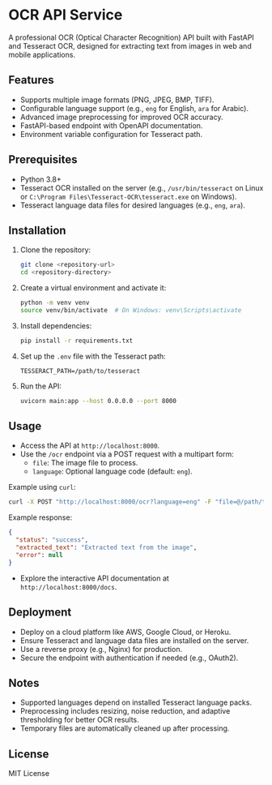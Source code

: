 # OCR API Service

A professional OCR (Optical Character Recognition) API built with FastAPI and Tesseract OCR, designed for extracting text from images in web and mobile applications.

## Features
- Supports multiple image formats (PNG, JPEG, BMP, TIFF).
- Configurable language support (e.g., `eng` for English, `ara` for Arabic).
- Advanced image preprocessing for improved OCR accuracy.
- FastAPI-based endpoint with OpenAPI documentation.
- Environment variable configuration for Tesseract path.

## Prerequisites
- Python 3.8+
- Tesseract OCR installed on the server (e.g., `/usr/bin/tesseract` on Linux or `C:\Program Files\Tesseract-OCR\tesseract.exe` on Windows).
- Tesseract language data files for desired languages (e.g., `eng`, `ara`).

## Installation
1. Clone the repository:
   ```bash
   git clone <repository-url>
   cd <repository-directory>
   ```

2. Create a virtual environment and activate it:
   ```bash
   python -m venv venv
   source venv/bin/activate  # On Windows: venv\Scripts\activate
   ```

3. Install dependencies:
   ```bash
   pip install -r requirements.txt
   ```

4. Set up the `.env` file with the Tesseract path:
   ```plaintext
   TESSERACT_PATH=/path/to/tesseract
   ```

5. Run the API:
   ```bash
   uvicorn main:app --host 0.0.0.0 --port 8000
   ```

## Usage
- Access the API at `http://localhost:8000`.
- Use the `/ocr` endpoint via a POST request with a multipart form:
  - `file`: The image file to process.
  - `language`: Optional language code (default: `eng`).

Example using `curl`:
```bash
curl -X POST "http://localhost:8000/ocr?language=eng" -F "file=@/path/to/image.png"
```

Example response:
```json
{
  "status": "success",
  "extracted_text": "Extracted text from the image",
  "error": null
}
```

- Explore the interactive API documentation at `http://localhost:8000/docs`.

## Deployment
- Deploy on a cloud platform like AWS, Google Cloud, or Heroku.
- Ensure Tesseract and language data files are installed on the server.
- Use a reverse proxy (e.g., Nginx) for production.
- Secure the endpoint with authentication if needed (e.g., OAuth2).

## Notes
- Supported languages depend on installed Tesseract language packs.
- Preprocessing includes resizing, noise reduction, and adaptive thresholding for better OCR results.
- Temporary files are automatically cleaned up after processing.

## License
MIT License